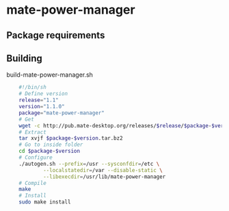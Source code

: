 # mate-power-manager

## Package requirements

## Building

build-mate-power-manager.sh

```bash
    #!/bin/sh
    # Define version
    release="1.1"
    version="1.1.0"
    package="mate-power-manager"
    # Get
    wget -c http://pub.mate-desktop.org/releases/$release/$package-$version.tar.bz2
    # Extract
    tar xvjf $package-$version.tar.bz2
    # Go to inside folder
    cd $package-$version
    # Configure
    ./autogen.sh --prefix=/usr --sysconfdir=/etc \
            --localstatedir=/var --disable-static \
            --libexecdir=/usr/lib/mate-power-manager
    # Compile
    make
    # Install
    sudo make install
```
